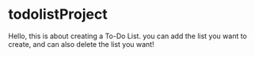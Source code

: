 # todolistProject
Hello, this is about creating a To-Do List. you can add the list you want to create, and can also delete the list you want!

